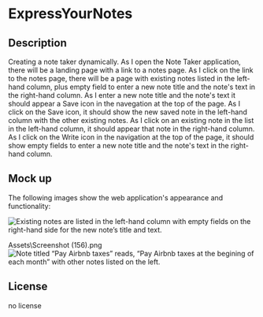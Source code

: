 # ExpressYourNotes

## Description

Creating a note taker dynamically. As I open the Note Taker application, there will be a landing page with a link to a notes page. As I click on the link to the notes page, there will be a page with existing notes listed in the left-hand column, plus empty field to enter a new note title and the note's text in the right-hand column. As I enter a new note title and the note's text it should appear a Save icon in the navegation at the top of the page. As I click on the Save icon, it should show the new saved note in the left-hand column with the other existing notes. As I click on an existing note in the list in the left-hand column, it should appear that note in the right-hand column. As I click on the Write icon in the navigation at the top of the page, it should show empty fields to enter a new note title and the note's text in the right-hand column.

## Mock up

The following images show the web application's appearance and functionality:


![Existing notes are listed in the left-hand column with empty fields on the right-hand side for the new note’s title and text.](Assets\Screenshot_(156).png)

Assets\Screenshot (156).png
![Note titled “Pay Airbnb taxes” reads, “Pay Airbnb taxes at the begining of each month” with other notes listed on the left.](./Assets/Screenshot_(158).png)


## License
no license
